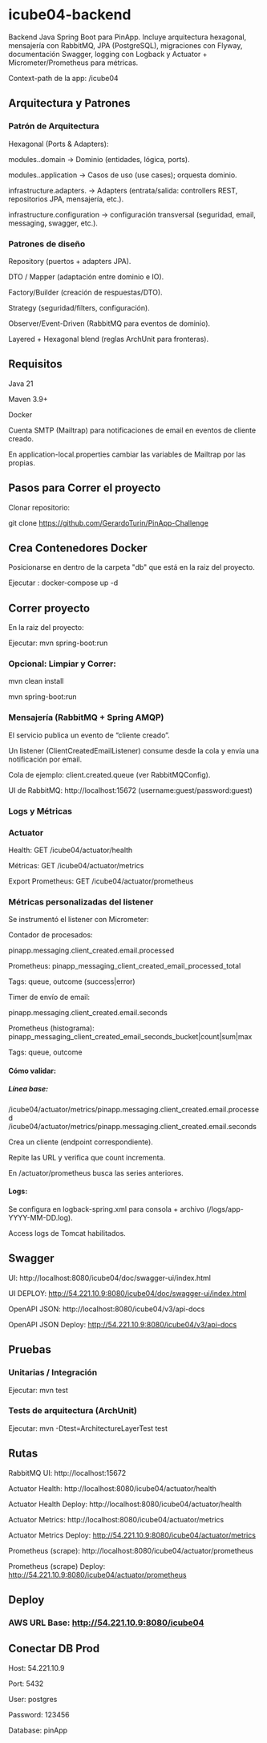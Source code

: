 # icube04-backend
Backend Java Spring Boot para PinApp.
Incluye arquitectura hexagonal, mensajería con RabbitMQ, JPA (PostgreSQL), migraciones con Flyway, documentación Swagger, logging con Logback y Actuator + Micrometer/Prometheus para métricas.

Context-path de la app: /icube04


## Arquitectura y Patrones
### Patrón de Arquitectura

Hexagonal (Ports & Adapters):

modules.<mod>.domain → Dominio (entidades, lógica, ports).

modules.<mod>.application → Casos de uso (use cases); orquesta dominio.

infrastructure.adapters.<mod> → Adapters (entrata/salida: controllers REST, repositorios JPA, mensajería, etc.).

infrastructure.configuration → configuración transversal (seguridad, email, messaging, swagger, etc.).

### Patrones de diseño
Repository (puertos + adapters JPA).

DTO / Mapper (adaptación entre dominio e IO).

Factory/Builder (creación de respuestas/DTO).

Strategy (seguridad/filters, configuración).

Observer/Event-Driven (RabbitMQ para eventos de dominio).

Layered + Hexagonal blend (reglas ArchUnit para fronteras).


## Requisitos

Java 21

Maven 3.9+

Docker

Cuenta SMTP (Mailtrap) para notificaciones de email en eventos de cliente creado.

En application-local.properties cambiar las variables de Mailtrap por las propias.



## Pasos para Correr el proyecto

Clonar repositorio:

git clone https://github.com/GerardoTurin/PinApp-Challenge


## Crea Contenedores Docker

Posicionarse en dentro de la carpeta "db" que está en la raiz del proyecto.

Ejecutar : docker-compose up -d




## Correr proyecto

En la raiz del proyecto:

Ejecutar: mvn spring-boot:run

### Opcional: Limpiar y Correr:

mvn clean install

mvn spring-boot:run


### Mensajería (RabbitMQ + Spring AMQP)

El servicio publica un evento de “cliente creado”.

Un listener (ClientCreatedEmailListener) consume desde la cola y envía una notificación por email.

Cola de ejemplo: client.created.queue (ver RabbitMQConfig).

UI de RabbitMQ: http://localhost:15672 (username:guest/password:guest)



### Logs y Métricas

### Actuator

Health: GET /icube04/actuator/health

Métricas: GET /icube04/actuator/metrics

Export Prometheus: GET /icube04/actuator/prometheus


### Métricas personalizadas del listener

Se instrumentó el listener con Micrometer:

Contador de procesados:

pinapp.messaging.client_created.email.processed

Prometheus: pinapp_messaging_client_created_email_processed_total

Tags: queue, outcome (success|error)

Timer de envío de email:

pinapp.messaging.client_created.email.seconds

Prometheus (histograma):
pinapp_messaging_client_created_email_seconds_bucket|count|sum|max

Tags: queue, outcome


#### Cómo validar:

##### Línea base:

/icube04/actuator/metrics/pinapp.messaging.client_created.email.processed
/icube04/actuator/metrics/pinapp.messaging.client_created.email.seconds


Crea un cliente (endpoint correspondiente).

Repite las URL y verifica que count incrementa.

En /actuator/prometheus busca las series anteriores.

#### Logs:

Se configura en logback-spring.xml para consola + archivo (/logs/app-YYYY-MM-DD.log).

Access logs de Tomcat habilitados.



## Swagger

UI: http://localhost:8080/icube04/doc/swagger-ui/index.html

UI DEPLOY: http://54.221.10.9:8080/icube04/doc/swagger-ui/index.html

OpenAPI JSON: http://localhost:8080/icube04/v3/api-docs

OpenAPI JSON Deploy: http://54.221.10.9:8080/icube04/v3/api-docs


## Pruebas
### Unitarias / Integración

Ejecutar: mvn test

### Tests de arquitectura (ArchUnit)

Ejecutar: mvn -Dtest=ArchitectureLayerTest test


## Rutas

RabbitMQ UI: http://localhost:15672

Actuator Health: http://localhost:8080/icube04/actuator/health

Actuator Health Deploy: http://localhost:8080/icube04/actuator/health

Actuator Metrics: http://localhost:8080/icube04/actuator/metrics

Actuator Metrics Deploy: http://54.221.10.9:8080/icube04/actuator/metrics

Prometheus (scrape): http://localhost:8080/icube04/actuator/prometheus

Prometheus (scrape) Deploy: http://54.221.10.9:8080/icube04/actuator/prometheus

## Deploy
### AWS URL Base: http://54.221.10.9:8080/icube04


## Conectar DB Prod

Host: 54.221.10.9

Port: 5432

User: postgres

Password: 123456

Database: pinApp